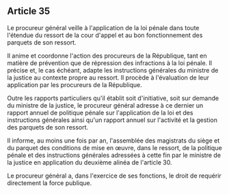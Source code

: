 Article 35
----
Le procureur général veille à l'application de la loi pénale dans toute
l'étendue du ressort de la cour d'appel et au bon fonctionnement des parquets de
son ressort.

Il anime et coordonne l'action des procureurs de la République, tant en matière
de prévention que de répression des infractions à la loi pénale. Il précise et,
le cas échéant, adapte les instructions générales du ministre de la justice au
contexte propre au ressort. Il procède à l'évaluation de leur application par
les procureurs de la République.

Outre les rapports particuliers qu'il établit soit d'initiative, soit sur
demande du ministre de la justice, le procureur général adresse à ce dernier un
rapport annuel de politique pénale sur l'application de la loi et des
instructions générales ainsi qu'un rapport annuel sur l'activité et la gestion
des parquets de son ressort.

Il informe, au moins une fois par an, l'assemblée des magistrats du siège et du
parquet des conditions de mise en œuvre, dans le ressort, de la politique pénale
et des instructions générales adressées à cette fin par le ministre de la
justice en application du deuxième alinéa de l'article 30.

Le procureur général a, dans l'exercice de ses fonctions, le droit de requérir
directement la force publique.

